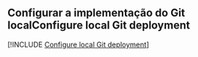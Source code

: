 ## <a name="configure-local-git-deployment"></a><span data-ttu-id="cc8c4-101">Configurar a implementação do Git local</span><span class="sxs-lookup"><span data-stu-id="cc8c4-101">Configure local Git deployment</span></span>

[!INCLUDE [Configure local Git deployment](app-service-web-configure-local-git-no-h.md)]
